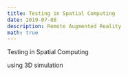 ```yaml
---
title: Testing in Spatial Computing
date: 2019-07-08
description: Remote Augmented Reality
math: true
---
```



Testing in Spatial Computing


using 3D simulation